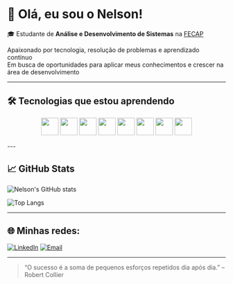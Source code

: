 # 👋 Olá, eu sou o Nelson!

🎓 Estudante de **Análise e Desenvolvimento de Sistemas** na [FECAP](https://www.fecap.br)  

Apaixonado por tecnologia, resolução de problemas e aprendizado contínuo  
Em busca de oportunidades para aplicar meus conhecimentos e crescer na área de desenvolvimento

---

## 🛠️ Tecnologias que estou aprendendo
<p align="center">
<!-- C# -->
<img src="https://cdn.jsdelivr.net/gh/devicons/devicon/icons/csharp/csharp-original.svg" width="40"/>
<!-- HTML -->
<img src="https://cdn.jsdelivr.net/gh/devicons/devicon/icons/html5/html5-original.svg" width="40"/>
<!-- CSS -->
<img src="https://cdn.jsdelivr.net/gh/devicons/devicon/icons/css3/css3-original.svg" width="40"/>
<!-- Java -->
<img src="https://cdn.jsdelivr.net/gh/devicons/devicon/icons/java/java-original.svg" width="40"/>
<!-- JavaScript -->
<img src="https://cdn.jsdelivr.net/gh/devicons/devicon/icons/javascript/javascript-original.svg" width="40"/>
<!-- React -->
<img src="https://cdn.jsdelivr.net/gh/devicons/devicon/icons/react/react-original.svg" width="40"/>
<!-- MySQL -->
<img src="https://cdn.jsdelivr.net/gh/devicons/devicon/icons/mysql/mysql-original.svg" width="40"/>
<!-- Git -->
<img src="https://cdn.jsdelivr.net/gh/devicons/devicon/icons/git/git-original.svg" width="40"/>
</p>
---

## 📈 GitHub Stats

![Nelson's GitHub stats](https://github-readme-stats.vercel.app/api?username=ReisNelson&show_icons=true&theme=dracula&count_private=true)

![Top Langs](https://github-readme-stats.vercel.app/api/top-langs/?username=ReisNelson&layout=compact&theme=dracula)

---

## 🌐 Minhas redes:

[![LinkedIn](https://img.shields.io/badge/-LinkedIn-0077B5?style=for-the-badge&logo=linkedin&logoColor=white)](https://www.linkedin.com/in/seu-linkedin)
[![Email](https://img.shields.io/badge/-Email-D14836?style=for-the-badge&logo=gmail&logoColor=white)](mailto:nelsondosreisgomessouza@gmail.com)

---

> “O sucesso é a soma de pequenos esforços repetidos dia após dia.” – Robert Collier
